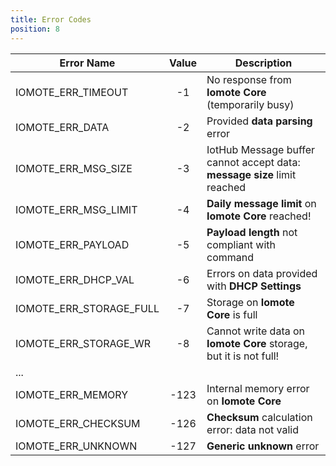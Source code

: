 ```yaml
---
title: Error Codes
position: 8
---
```


| Error Name | Value | Description |
| ----------------- |:------:| ----------------------- |
| IOMOTE_ERR_TIMEOUT | -1 | No response from **Iomote Core** (temporarily busy) |
| IOMOTE_ERR_DATA | -2 | Provided **data parsing** error |
| IOMOTE_ERR_MSG_SIZE | -3 | IotHub Message buffer cannot accept data: **message size** limit reached |
| IOMOTE_ERR_MSG_LIMIT | -4 | **Daily message limit** on **Iomote Core** reached! |
| IOMOTE_ERR_PAYLOAD | -5 | **Payload length** not compliant with command |
| IOMOTE_ERR_DHCP_VAL | -6 | Errors on data provided with **DHCP Settings**|
| IOMOTE_ERR_STORAGE_FULL | -7 | Storage on **Iomote Core** is full |
| IOMOTE_ERR_STORAGE_WR | -8 | Cannot write data on **Iomote Core** storage, but it is not full! |
| ... | | |
| IOMOTE_ERR_MEMORY | -123 | Internal memory error on **Iomote Core** |
| IOMOTE_ERR_CHECKSUM | -126 | **Checksum** calculation error: data not valid |
| IOMOTE_ERR_UNKNOWN | -127 | **Generic unknown** error |

